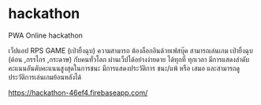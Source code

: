 # hackathon
PWA Online hackathon

เว็ปแอป RPS GAME (เป่ายิ้งฉุบ)
ความสามารถ
ต้องล็อกอินด้วยเฟสบุ๊ค
สามารถเล่นเกม เป่ายิ้งฉุบ (ค้อน ,กรรไกร ,กระดาษ) กับคนทั่วโลก ผ่านเว็ปได้อย่างง่ายดาย ได้ทุกที่ ทุกเวลา
มีการแสดงลำดับคะแนนอันดับคะแนนสูงสุดในการชนะ
มีการแสดงประวัติการ ชนะ/แพ้ หรือ เสมอ
และสามารถดูประวัติการเล่นเกมย้อนหลังได้


https://hackathon-46ef4.firebaseapp.com/
